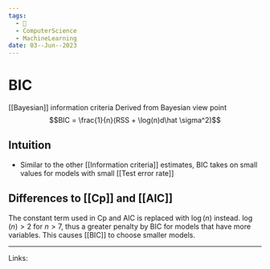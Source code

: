 ```yaml
---
tags:
  - 🌱
  - ComputerScience
  - MachineLearning
date: 03--Jun--2023
---
```


# BIC

[[Bayesian]] information criteria
Derived from Bayesian view point
$$BIC = \frac{1}{n}(RSS + \log(n)d\hat \sigma^2)$$
## Intuition
- Similar to the other [[Information criteria]] estimates, BIC takes on small values for models with small [[Test error rate]]
## Differences to [[Cp]] and [[AIC]]
The constant term used in Cp and AIC is replaced with $\log(n)$ instead. $\log(n) > 2$ for $n \gt 7$, thus a greater penalty by BIC for models that have more variables. This causes [[BIC]] to choose smaller models. 

---
Links: 